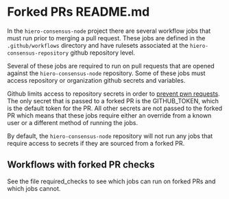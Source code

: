 # Forked PRs README.md

In the `hiero-consensus-node` project there are several workflow jobs that must run
prior to merging a pull request. These jobs are defined in the `.github/workflows` 
directory and have rulesets associated at the `hiero-consensus-repository` github 
repository level.

Several of these jobs are required to run on pull requests that are opened against the
`hiero-consensus-node` repository. Some of these jobs must access repository or organization
github secrets and variables.

Github limits access to repository secrets in order to 
[prevent pwn requests](https://securitylab.github.com/resources/github-actions-preventing-pwn-requests/).
The only secret that is passed to a forked PR is the GITHUB_TOKEN, which is the default token for the PR.
All other secrets are not passed to the forked PR which means that these jobs require either an override
from a known user or a different method of running the jobs.

By default, the `hiero-consensus-node` repository will not run any jobs that require access to secrets if
they are sourced from a forked PR.

## Workflows with forked PR checks

See the file required_checks to see which jobs can run on forked PRs and which jobs cannot.